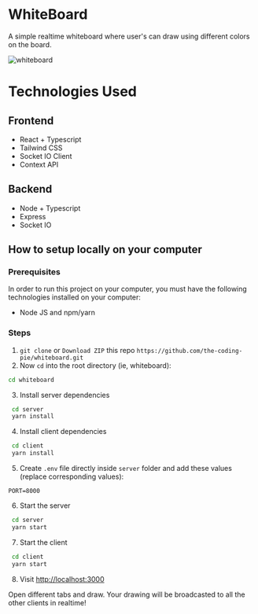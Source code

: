 # WhiteBoard

A simple realtime whiteboard where user's can draw using different colors on the board.

![whiteboard](https://user-images.githubusercontent.com/63698375/144386972-9655b223-a73e-4d2b-9f4b-09fc50f0124a.png)

# Technologies Used

## Frontend
- React + Typescript
- Tailwind CSS
- Socket IO Client
- Context API

## Backend
- Node + Typescript
- Express
- Socket IO


 ## How to setup locally on your computer
 
 ### Prerequisites
 
 In order to run this project on your computer, you must have the following technologies installed on your computer:
 
  - Node JS and npm/yarn
  
 ### Steps

1. `git clone` or `Download ZIP` this repo `https://github.com/the-coding-pie/whiteboard.git`
2. Now `cd` into the root directory (ie, whiteboard): 
 
``` bash
cd whiteboard
```

3. Install server dependencies

```bash
 cd server
 yarn install
```

4. Install client dependencies

```bash
 cd client
 yarn install
```

5. Create `.env` file directly inside `server` folder and add these values (replace corresponding values):

```
PORT=8000
```

6. Start the server

```bash
 cd server
 yarn start
```

7. Start the client

```bash
 cd client
 yarn start
```

8. Visit [http://localhost:3000](http://localhost:3000)

Open different tabs and draw. Your drawing will be broadcasted to all the other clients in realtime!

